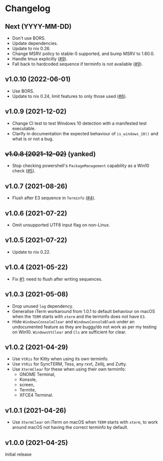 # Changelog

## Next (YYYY-MM-DD)

- Don't use BORS.
- Update dependencies.
- Update to nix 0.26.
- Change MSRV policy to stable-5 supported, and bump MSRV to 1.60.0.
- Handle tmux explicitly ([#9](https://github.com/watchexec/clearscreen/pull/9)).
- Fall back to hardcoded sequence if terminfo is not available ([#9](https://github.com/watchexec/clearscreen/pull/9)).

## v1.0.10 (2022-06-01)

- Use BORS.
- Update to nix 0.24, limit features to only those used ([#6](https://github.com/watchexec/clearscreen/pull/6)).

## v1.0.9 (2021-12-02)

- Change CI test to test Windows 10 detection with a manifested test executable.
- Clarify in documentation the expected behaviour of `is_windows_10()` and what is or not a bug.

## ~~v1.0.8 (2021-12-02)~~ (yanked)

- Stop checking powershell's `PackageManagement` capability as a Win10 check
  ([#5](https://github.com/watchexec/clearscreen/issues/5)).

## v1.0.7 (2021-08-26)

- Flush after E3 sequence in `Terminfo` ([#4](https://github.com/watchexec/clearscreen/issues/4)).

## v1.0.6 (2021-07-22)

- Omit unsupported UTF8 input flag on non-Linux.

## v1.0.5 (2021-07-22)

- Update to nix 0.22.

## v1.0.4 (2021-05-22)

- Fix [#1](https://github.com/watchexec/clearscreen/issues/1): need to flush after writing sequences.

## v1.0.3 (2021-05-08)

- Drop unused `log` dependency.
- Generalise iTerm workaround from 1.0.1 to default behaviour on macOS when the `TERM` starts with
  `xterm` and the terminfo does not have `E3`.
- Hide `WindowsConsoleClear` and `WindowsConsoleBlank` under an undocumented feature as they are
  buggy/do not work as per my testing on Win10. `WindowsVtClear` and `Cls` are sufficient for clear.

## v1.0.2 (2021-04-29)

- Use `VtRis` for Kitty when using its own terminfo.
- Use `VtRis` for SyncTERM, Tess, any rxvt, Zellij, and Zutty.
- Use `XtermClear` for these when using their own terminfo:
  - GNOME Terminal,
  - Konsole,
  - screen,
  - Termite,
  - XFCE4 Terminal.

## v1.0.1 (2021-04-26)

- Use `XtermClear` on iTerm on macOS when `TERM` starts with `xterm`, to work around macOS not
  having the correct terminfo by default.

## v1.0.0 (2021-04-25)

Initial release
